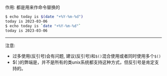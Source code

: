 作用: 都是用来作命令替换的
```bash
$ echo today is $(date "+%Y-%m-%d")
today is 2023-03-06 
$ echo today is `date "+%Y-%m-%d"`
today is 2023-03-06
```
---
注意: 
- 过多使用(反引号)会有问题, 建议(反引号)和`$()`混合使用或者同时使用多个`$()`
-  $( )的弊端是，并不是所有的类unix系统都支持这种方式，但反引号是肯定支持的。 

